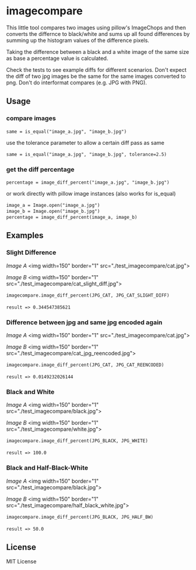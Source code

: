 # imagecompare

This little tool compares two images using pillow's ImageChops and then converts the differnce to
black/white and sums up all found differences by summing up the histogram values of the difference
pixels.

Taking the difference between a black and a white image of the same size as base a percentage value
is calculated.

Check the tests to see example diffs for different scenarios. Don't expect the diff of two jpg images be
the same for the same images converted to png. Don't do interformat compares (e.g. JPG with PNG).

## Usage

### compare images

    same = is_equal("image_a.jpg", "image_b.jpg")

use the tolerance parameter to allow a certain diff pass as same

    same = is_equal("image_a.jpg", "image_b.jpg", tolerance=2.5)

### get the diff percentage

    percentage = image_diff_percent("image_a.jpg", "image_b.jpg")

or work directly with pillow image instances (also works for is_equal)

    image_a = Image.open("image_a.jpg")
    image_b = Image.open("image_b.jpg")
    percentage = image_diff_percent(image_a, image_b)
    

## Examples

### Slight Difference

*Image A*
<img width=150" border="1" src="./test_imagecompare/cat.jpg">

*Image B*
<img width=150" border="1" src="./test_imagecompare/cat_slight_diff.jpg">

    imagecompare.image_diff_percent(JPG_CAT, JPG_CAT_SLIGHT_DIFF)

    result => 0.344547385621

### Difference between jpg and same jpg encoded again

*Image A*
<img width=150" border="1" src="./test_imagecompare/cat.jpg">

*Image B*
<img width=150" border="1" src="./test_imagecompare/cat_jpg_reencoded.jpg">

    imagecompare.image_diff_percent(JPG_CAT, JPG_CAT_REENCODED)

    result => 0.0149232026144
    
### Black and White

*Image A*
<img width=150" border="1" src="./test_imagecompare/black.jpg">

*Image B*
<img width=150" border="1" src="./test_imagecompare/white.jpg">

    imagecompare.image_diff_percent(JPG_BLACK, JPG_WHITE)

    result => 100.0
    
### Black and Half-Black-White

*Image A*
<img width=150" border="1" src="./test_imagecompare/black.jpg">

*Image B*
<img width=150" border="1" src="./test_imagecompare/half_black_white.jpg">

    imagecompare.image_diff_percent(JPG_BLACK, JPG_HALF_BW)

    result => 50.0
    
## License

MIT License